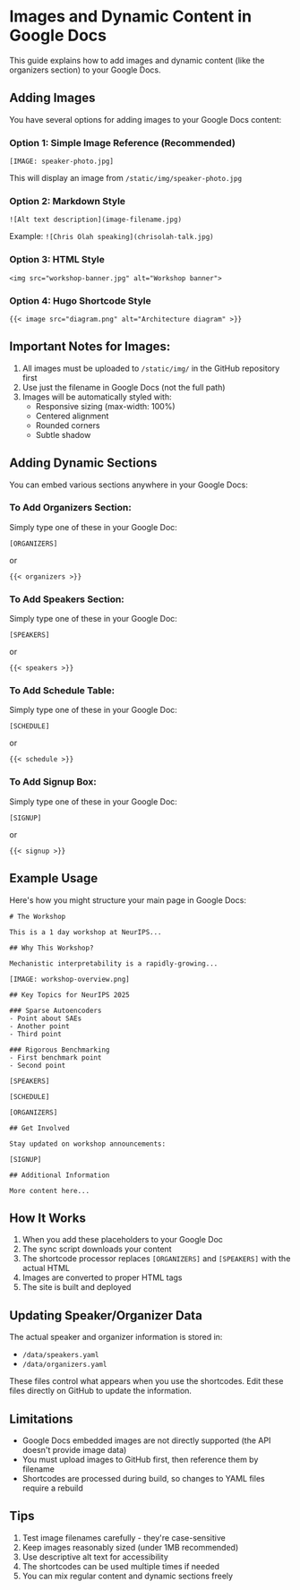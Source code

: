 # Images and Dynamic Content in Google Docs

This guide explains how to add images and dynamic content (like the organizers section) to your Google Docs.

## Adding Images

You have several options for adding images to your Google Docs content:

### Option 1: Simple Image Reference (Recommended)
```
[IMAGE: speaker-photo.jpg]
```
This will display an image from `/static/img/speaker-photo.jpg`

### Option 2: Markdown Style
```
![Alt text description](image-filename.jpg)
```
Example: `![Chris Olah speaking](chrisolah-talk.jpg)`

### Option 3: HTML Style
```
<img src="workshop-banner.jpg" alt="Workshop banner">
```

### Option 4: Hugo Shortcode Style
```
{{< image src="diagram.png" alt="Architecture diagram" >}}
```

## Important Notes for Images:
1. All images must be uploaded to `/static/img/` in the GitHub repository first
2. Use just the filename in Google Docs (not the full path)
3. Images will be automatically styled with:
   - Responsive sizing (max-width: 100%)
   - Centered alignment
   - Rounded corners
   - Subtle shadow

## Adding Dynamic Sections

You can embed various sections anywhere in your Google Docs:

### To Add Organizers Section:
Simply type one of these in your Google Doc:
```
[ORGANIZERS]
```
or
```
{{< organizers >}}
```

### To Add Speakers Section:
Simply type one of these in your Google Doc:
```
[SPEAKERS]
```
or
```
{{< speakers >}}
```

### To Add Schedule Table:
Simply type one of these in your Google Doc:
```
[SCHEDULE]
```
or
```
{{< schedule >}}
```

### To Add Signup Box:
Simply type one of these in your Google Doc:
```
[SIGNUP]
```
or
```
{{< signup >}}
```

## Example Usage

Here's how you might structure your main page in Google Docs:

```
# The Workshop

This is a 1 day workshop at NeurIPS...

## Why This Workshop?

Mechanistic interpretability is a rapidly-growing...

[IMAGE: workshop-overview.png]

## Key Topics for NeurIPS 2025

### Sparse Autoencoders
- Point about SAEs
- Another point
- Third point

### Rigorous Benchmarking
- First benchmark point
- Second point

[SPEAKERS]

[SCHEDULE]

[ORGANIZERS]

## Get Involved

Stay updated on workshop announcements:

[SIGNUP]

## Additional Information

More content here...
```

## How It Works

1. When you add these placeholders to your Google Doc
2. The sync script downloads your content
3. The shortcode processor replaces `[ORGANIZERS]` and `[SPEAKERS]` with the actual HTML
4. Images are converted to proper HTML tags
5. The site is built and deployed

## Updating Speaker/Organizer Data

The actual speaker and organizer information is stored in:
- `/data/speakers.yaml`
- `/data/organizers.yaml`

These files control what appears when you use the shortcodes. Edit these files directly on GitHub to update the information.

## Limitations

- Google Docs embedded images are not directly supported (the API doesn't provide image data)
- You must upload images to GitHub first, then reference them by filename
- Shortcodes are processed during build, so changes to YAML files require a rebuild

## Tips

1. Test image filenames carefully - they're case-sensitive
2. Keep images reasonably sized (under 1MB recommended)
3. Use descriptive alt text for accessibility
4. The shortcodes can be used multiple times if needed
5. You can mix regular content and dynamic sections freely
